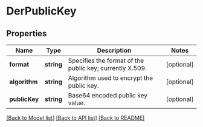 # DerPublicKey

## Properties
Name | Type | Description | Notes
------------ | ------------- | ------------- | -------------
**format** | **string** | Specifies the format of the public key; currently X.509. | [optional] 
**algorithm** | **string** | Algorithm used to encrypt the public key. | [optional] 
**publicKey** | **string** | Base64 encoded public key value. | [optional] 

[[Back to Model list]](../README.md#documentation-for-models) [[Back to API list]](../README.md#documentation-for-api-endpoints) [[Back to README]](../README.md)


